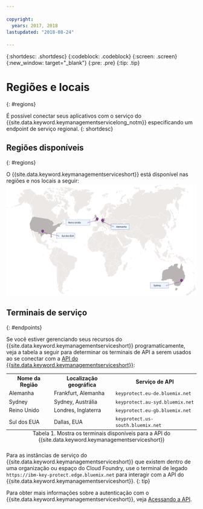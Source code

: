 ```yaml
---

copyright:
  years: 2017, 2018
lastupdated: "2018-08-24"

---
```


{:shortdesc: .shortdesc}
{:codeblock: .codeblock}
{:screen: .screen}
{:new_window: target="_blank"}
{:pre: .pre}
{:tip: .tip}

# Regiões e locais
{: #regions}

É possível conectar seus aplicativos com o serviço do {{site.data.keyword.keymanagementservicelong_notm}}
especificando um endpoint de serviço regional.
{: shortdesc}

## Regiões disponíveis
{: #regions}

O {{site.data.keyword.keymanagementserviceshort}} está disponível nas regiões e nos locais a seguir:
![A imagem mostra as regiões nas quais o serviço do Key Protect está disponível.](images/world-map_min.svg)

## Terminais de serviço
{: #endpoints}

Se você estiver gerenciando seus recursos do {{site.data.keyword.keymanagementserviceshort}} programaticamente, veja a tabela a seguir para determinar os terminais de API a serem usados ao se conectar com a [API do {{site.data.keyword.keymanagementserviceshort}}](https://console.bluemix.net/apidocs/kms): 

<table>
    <tr>
        <th>Nome da Região</th>
        <th>Localização geográfica</th>
        <th>Serviço de API</th>
    </tr>
    <tr>
        <td>Alemanha</td>
        <td>Frankfurt, Alemanha</td>
        <td>
            <code>keyprotect.eu-de.bluemix.net</code>
        </td>
    </tr>
    <tr>
        <td>Sydney</td>
        <td>Sydney, Austrália</td>
        <td>
            <code>keyprotect.au-syd.bluemix.net</code>
        </td>
    </tr>
    <tr>
        <td>Reino Unido</td>
        <td>Londres, Inglaterra</td>
        <td>
            <code>keyprotect.eu-gb.bluemix.net</code>
        </td>
    </tr>
    <tr>
        <td>Sul dos EUA</td>
        <td>Dallas, EUA</td>
        <td>
            <code>keyprotect.us-south.bluemix.net</code>
        </td>
    </tr>
    <caption style="caption-side:bottom;">Tabela 1. Mostra os terminais disponíveis para a API do {{site.data.keyword.keymanagementserviceshort}}</caption>
</table>

Para as instâncias de serviço do {{site.data.keyword.keymanagementserviceshort}} que existem dentro de uma organização ou espaço do Cloud Foundry, use o terminal de legado `https://ibm-key-protect.edge.bluemix.net` para interagir com a API do {{site.data.keyword.keymanagementserviceshort}}.
{: tip}

Para obter mais informações sobre a autenticação com o {{site.data.keyword.keymanagementserviceshort}}, veja [Acessando a API](/docs/services/key-protect/access-api.html).
